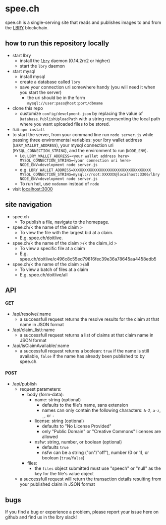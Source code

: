 # spee.ch
spee.ch is a single-serving site that reads and publishes images to and from the [LBRY](https://lbry.io/) blockchain.

## how to run this repository locally
* start lbry
	* install the [`lbry`](https://github.com/lbryio/lbry) daemon (0.14.2rc2 or higher)
	* start the `lbry` daemon
* start mysql
	* install mysql
	* create a database called `lbry`
	* save your connection uri somewhere handy (you will need it when you start the server)
		* the uri should be in the form `mysql://user:pass@host:port/dbname`
* clone this repo
	* customize `config/develpment.json` by replacing the value of `Database.PublishUploadPath` with a string representing the local path where you want uploaded files to be stored.
* run `npm install`
* to start the server, from your command line run `node server.js` while passing three environmental variables: your lbry wallet address (`LBRY_WALLET_ADDRESS`), your mysql connection uri (`MYSQL_CONNECTION_STRING`), and the environment to run (`NODE_ENV`).
	* i.e. `LBRY_WALLET_ADDRESS=<your wallet address here> MYSQL_CONNECTION_STRING=<your connection uri here> NODE_ENV=development node server.js`
	* e.g. `LBRY_WALLET_ADDRESS=XXXXXXXXXXXXXXXXXXXXXXXXXXXXXXXXXXX MYSQL_CONNECTION_STRING=mysql://root:XXXXXX@localhost:3306/lbry NODE_ENV=development node server.js`
	* To run hot, use `nodemon` instead of `node`
* visit [localhost:3000](http://localhost:3000)

## site navigation
* spee.ch
	* To publish a file, navigate to the homepage.
* spee.ch/< the name of the claim >
	* To view the file with the largest bid at a claim.
	* E.g. spee.ch/doitlive.
* spee.ch/< the name of the claim >/< the claim_id >
	* To view a specific file at a claim
	* E.g. spee.ch/doitlive/c496c8c55ed79816fec39e36a78645aa4458edb5
* spee.ch/< the name of the claim >/all
	* To view a batch of files at a claim
	* E.g. spee.ch/doitlive/all

## API

#### GET
* /api/resolve/:name
	* a successfull request returns the resolve results for the claim at that name in JSON format
* /api/claim_list/:name
	* a successfull request returns a list of claims at that claim name in JSON format
* /api/isClaimAvailable/:name
	* a successfull request returns a boolean: `true` if the name is still available, `false` if the name has already been published to by spee.ch.

#### POST
* /api/publish
	* request parameters:
		* body (form-data):
			* name: string (optional)
				* defaults to the file's name, sans extension
				* names can only contain the following characters: `A-Z`, `a-z`, `_`, or `-`
			* license: string (optional)
				* defaults to "No License Provided"
				* only "Public Domain" or "Creative Commons" licenses are allowed
			* nsfw: string, number, or boolean (optional)
				* defaults `true`
				* nsfw can be a string ("on"/"off"), number (0 or 1), or boolean (`true`/`false`)
		* files:
			* the `files` object submitted must use "speech" or "null" as the key for the file's value object
	* a successfull request will return the transaction details resulting from your published claim in JSON format

## bugs
If you find a bug or experience a problem, please report your issue here on github and find us in the lbry slack!
